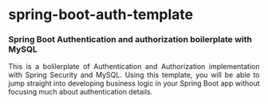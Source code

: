 # spring-boot-auth-template
### Spring Boot Authentication and authorization boilerplate with MySQL
<div style="text-align: justify"> This is a bolilerplate of Authentication and Authorization implementation with Spring Security and MySQL. 
Using this template, you will be able to jump straight into developing business logic in your Spring Boot app without focusing much about 
authentication details.
</div>

